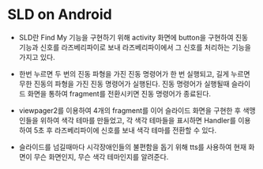 # SLD on Android

- SLD란 Find My 기능을 구현하기 위해 activity 화면에 button을 구현하여 진동 기능과 신호를 라즈베리파이로 보내 라즈베리파이에서 그 신호를 처리하는 기능을 가지고 있다.

- 한번 누르면 두 번의 진동 파형을 가진 진동 명령어가 한 번 실행되고, 길게 누르면 무한 진동의 파형을 가진 진동 명령어가 실행된다.  진동 명령어가 실행될때 슬라이드 화면을 통하여 fragment를 전환시키면 진동 명령어가 종료된다. 

- viewpager2를 이용하여 4개의 fragment를 이어 슬라이드 화면을 구현한 후 색맹인들을 위하여 색각 테마를 만들었고, 각 색각 테마들을 표시하면 Handler를 이용하여 5초 후 라즈베리파이에 신호를 보내 색각 테마를 전환할 수 있다.

- 슬라이드를 넘길때마다 시각장애인들의 불편함을 돕기 위해 tts를 사용하여 현재 화면이 무슨 화면인지, 무슨 색각 테마인지를 알려준다. 
